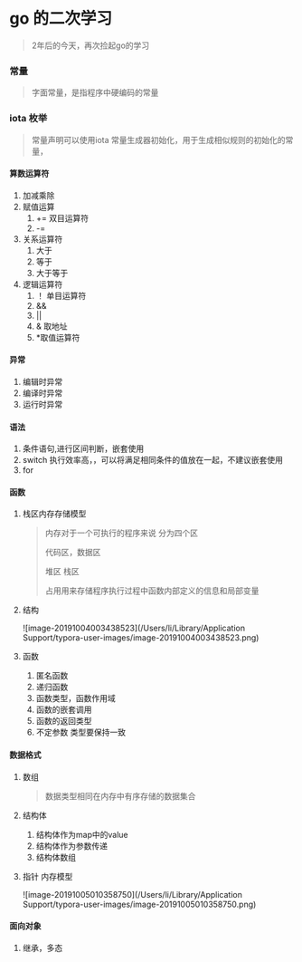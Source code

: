 # go 的二次学习



> 2年后的今天，再次捡起go的学习



### 常量

> 字面常量，是指程序中硬编码的常量



### iota 枚举

> 常量声明可以使用iota 常量生成器初始化，用于生成相似规则的初始化的常量，



#### 算数运算符

1. 加减乘除
2. 赋值运算
   1. += 双目运算符
   2. -=
3. 关系运算符
   1. 大于
   2. 等于
   3. 大于等于
4. 逻辑运算符
   1. ！ 单目运算符
   2. &&
   3. ||
   4. & 取地址
   5. *取值运算符



#### 异常

1. 编辑时异常
2. 编译时异常
3. 运行时异常



#### 语法

1. 条件语句,进行区间判断，嵌套使用
2. switch 执行效率高，，可以将满足相同条件的值放在一起，不建议嵌套使用
3. for

#### 函数

1. 栈区内存存储模型

   > 内存对于一个可执行的程序来说 分为四个区
   >
   > 代码区，数据区
   >
   > 堆区 栈区
   >
   > 占用用来存储程序执行过程中函数内部定义的信息和局部变量

2. 结构

   ![image-20191004003438523](/Users/li/Library/Application Support/typora-user-images/image-20191004003438523.png)

3. 函数

   1. 匿名函数
   2. 递归函数
   3. 函数类型，函数作用域
   4. 函数的嵌套调用
   5. 函数的返回类型
   6. 不定参数 类型要保持一致



#### 数据格式

1. 数组

   > 数据类型相同在内存中有序存储的数据集合

2. 结构体

   1. 结构体作为map中的value
   2. 结构体作为参数传递
   3. 结构体数组

3. 指针 内存模型

   ![image-20191005010358750](/Users/li/Library/Application Support/typora-user-images/image-20191005010358750.png)

#### 面向对象

1. 继承，多态



####  